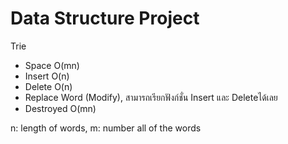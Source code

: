 # Data Structure Project
  Trie
  - Space O(mn)
  - Insert O(n)
  - Delete O(n)
  - Replace Word (Modify), สามารถเรียกฟังก์ชั่น Insert และ Deleteได้เลย 
  - Destroyed O(mn)
  
  n: length of words, m: number all of the words 
